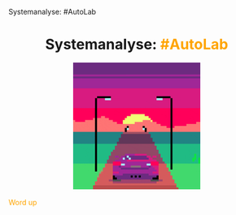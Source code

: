 
  Systemanalyse: #AutoLab
<h1 align="center">
  Systemanalyse: <span style="color:orange;">#AutoLab</span>
</h1>


<p align="center">
  <img src="./Assets/coolesGif.gif" width="250">
</p>

<span style="color:orange;">Word up</span>
